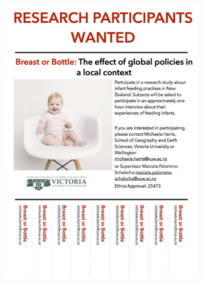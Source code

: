 ![Image](https://raw.githubusercontent.com/daveharris/breastorbottle.harris.org.nz/master/Recuritment%20poster%20for%20parents%20FINAL.jpg)
